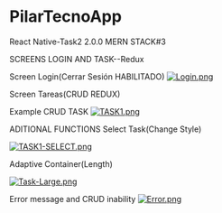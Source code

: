 # PilarTecnoApp

React Native-Task2 2.0.0 MERN STACK#3

SCREENS LOGIN AND TASK--Redux


Screen Login(Cerrar Sesión HABILITADO)
[![Login.png](https://i.postimg.cc/0NqHXsdz/Login.png)](https://postimg.cc/5Xn3jDrJ)
 
Screen Tareas(CRUD REDUX)

Example CRUD TASK
[![TASK1.png](https://i.postimg.cc/3JcsBVcG/TASK1.png)](https://postimg.cc/nCqSVRZV)


ADITIONAL FUNCTIONS
  Select Task(Change Style)
  
[![TASK1-SELECT.png](https://i.postimg.cc/vZPtfw2R/TASK1-SELECT.png)](https://postimg.cc/BjKFfkGN)

  Adaptive Container(Length)

[![Task-Large.png](https://i.postimg.cc/yxwTJmLD/Task-Large.png)](https://postimg.cc/1VrF2qhS)

  Error message and CRUD inability
 [![Error.png](https://i.postimg.cc/Zq7sbdzd/Error.png)](https://postimg.cc/d7CjnD1s)
